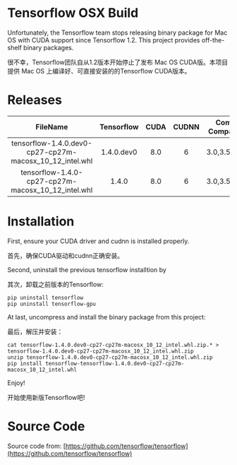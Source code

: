 # Tensorflow OSX Build

Unfortunately, the Tensorflow team stops releasing binary package for Mac OS with CUDA support since Tensorflow 1.2. This project provides off-the-shelf binary packages.

很不幸，Tensorflow团队自从1.2版本开始停止了发布 Mac OS CUDA版。本项目提供 Mac OS 上编译好、可直接安装的的Tensorflow CUDA版本。


# Releases

| FileName | Tensorflow  | CUDA | CUDNN | Compute Compatibility | Compilation Time |
|:--:|:--:|:--:|:--:|:--:|:--:|
| tensorflow-1.4.0.dev0-cp27-cp27m-macosx\_10\_12\_intel.whl | 1.4.0.dev0 | 8.0 | 6 | 3.0,3.5,5.2,6.1 | 2017-09-15 |
| tensorflow-1.4.0-cp27-cp27m-macosx\_10\_12\_intel.whl | 1.4.0 | 8.0 | 6 | 3.0,3.5,5.2,6.1 | 2017-11-29 |


# Installation

First, ensure your CUDA driver and cudnn is installed properly.

首先，确保CUDA驱动和cudnn正确安装。

Second, uninstall the previous tensorflow installtion by

其次，卸载之前版本的Tensorflow:

```
pip uninstall tensorflow
pip uninstall tensorflow-gpu
```

At last, uncompress and install the binary package from this project:

最后，解压并安装：

```
cat tensorflow-1.4.0.dev0-cp27-cp27m-macosx_10_12_intel.whl.zip.* > tensorflow-1.4.0.dev0-cp27-cp27m-macosx_10_12_intel.whl.zip
unzip tensorflow-1.4.0.dev0-cp27-cp27m-macosx_10_12_intel.whl.zip
pip install tensorflow-tensorflow-1.4.0.dev0-cp27-cp27m-macosx_10_12_intel.whl
```

Enjoy!

开始使用新版Tensorflow吧!


# Source Code

Source code from: [https://github.com/tensorflow/tensorflow](https://github.com/tensorflow/tensorflow)